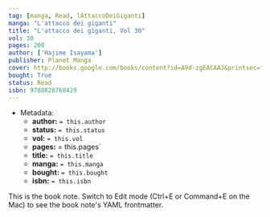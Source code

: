 ```yaml
---
tag: [manga, Read, lAttaccoDeiGiganti]
manga: "L'attacco dei giganti"
title: "L'attacco dei giganti, Vol 30"
vol: 30
pages: 200
author: ['Hajime Isayama']
publisher: Planet Manga
cover: http://books.google.com/books/content?id=A9d-zgEACAAJ&printsec=frontcover&img=1&zoom=1&source=gbs_api
bought: True
status: Read
isbn: 9788828760429
---
```


- Metadata:
    - **author:** `= this.author`
    - **status:** `= this.status`
    - **vol:** `= this.vol`
    - **pages:** = this.pages`
    - **title:** `= this.title`
    - **manga:** `= this.manga`
    - **bought:** `= this.bought`
    - **isbn:** `= this.isbn`


This is the book note. Switch to Edit mode (Ctrl+E or Command+E on the Mac) to see the book note's YAML frontmatter.